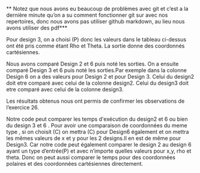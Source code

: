 **  Notez que nous avons eu beaucoup de problèmes avec git et c’est a la dernière minute qu’on a su comment fonctionner git sur avec nos repertoires, donc nous avons pas utiliser github markdown, au lieu nous avons utiliser des pdf***

Pour design 3, on a choisi (P) donc les valeurs dans le tableau ci-dessus ont été pris comme étant Rho et Theta. La sortie donne des coordonnés cartésiennes.

Nous avons comparé Design 2 et 6 puis noté les sorties. On a ensuite comparé Design 3 et 6 puis noté les sorties.Par exemple dans la colonne Design 6 on a des valeurs pour Design 2 et pour Design 3. Celui du design2 doit etre comparé avec celui de la colonne design2. Celui du design3 doit etre comparé avec celui de la colonne design3.

Les résultats obtenus nous ont permis de confirmer les observations de l’exercice 26.

Notre code peut comparer les temps d'exécution du design2 et 6 ou bien du design 3 et 6 . Pour avoir une comparaison de coordonnées du meme type , si on choisit (C) on mettra (C) pour Design6 également et on mettra les mêmes valeurs de x et y pour les 2 designs.Il en est de même pour Design3.
Car notre code peut également comparer le design 2 au design 6 ayant un type d’entrée(P) et avec n’importe quelles valeurs pour x,y, rho et theta. Donc on peut aussi comparer le temps pour des coordonnées polaires et des coordonnées cartésiennes directement.